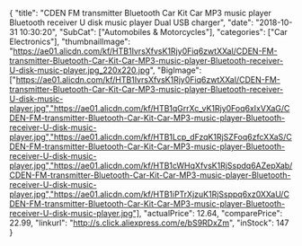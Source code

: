 {
	"title": "CDEN FM transmitter Bluetooth Car Kit Car MP3 music player Bluetooth receiver U disk music player Dual USB charger",
	"date": "2018-10-31 10:30:20",
	"SubCat": ["Automobiles & Motorcycles"],
	"categories": ["Car Electronics"],
	"thumbnailImage": "https://ae01.alicdn.com/kf/HTB1IvrsXfvsK1Rjy0Fiq6zwtXXaI/CDEN-FM-transmitter-Bluetooth-Car-Kit-Car-MP3-music-player-Bluetooth-receiver-U-disk-music-player.jpg_220x220.jpg",
	"BigImage": ["https://ae01.alicdn.com/kf/HTB1IvrsXfvsK1Rjy0Fiq6zwtXXaI/CDEN-FM-transmitter-Bluetooth-Car-Kit-Car-MP3-music-player-Bluetooth-receiver-U-disk-music-player.jpg","https://ae01.alicdn.com/kf/HTB1qGrrXc_vK1Rjy0Foq6xIxVXaG/CDEN-FM-transmitter-Bluetooth-Car-Kit-Car-MP3-music-player-Bluetooth-receiver-U-disk-music-player.jpg","https://ae01.alicdn.com/kf/HTB1Lcp_dFzqK1RjSZFoq6zfcXXaS/CDEN-FM-transmitter-Bluetooth-Car-Kit-Car-MP3-music-player-Bluetooth-receiver-U-disk-music-player.jpg","https://ae01.alicdn.com/kf/HTB1cWHqXfvsK1RjSspdq6AZepXab/CDEN-FM-transmitter-Bluetooth-Car-Kit-Car-MP3-music-player-Bluetooth-receiver-U-disk-music-player.jpg","https://ae01.alicdn.com/kf/HTB1iPTrXjzuK1RjSsppq6xz0XXaU/CDEN-FM-transmitter-Bluetooth-Car-Kit-Car-MP3-music-player-Bluetooth-receiver-U-disk-music-player.jpg"],
	"actualPrice": 12.64,
	"comparePrice": 22.99,
	"linkurl": "http://s.click.aliexpress.com/e/bS9RDxZm",
	"inStock": 147
}
